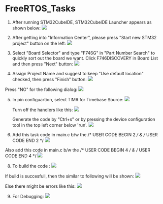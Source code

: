# FreeRTOS_Tasks
1. After running STM32CubeIDE, STM32CubeIDE Launcher appears as shown below:
   ![](images/001.png)
2. After getting into "Information Center", please press "Start new STM32 project" button on the left:
   ![](images/002.png)
   
3. Select "Board Selector" and type "F746G" in "Part Number Search" to quickly sort out the board we want. Click F746DISCOVERY in Board List and then press "Next" button:
   ![](images/003.png)

4. Assign Project Name and suggest to keep "Use default location" checked, then press "Finish" button:
   ![](images/004.png)

  Press "NO" for the following dialog:
   ![](images/005.png)

5. In pin configuartion, select TIM6 for Timebase Source:
   ![](images/008.png)

   Turn off the handlers like this:
   ![](images/007.png)

   Generate the code by "Ctrl+s" or by pressing the device configuration tool in the top left corner below 'run'.
   ![](images/010.png)

7. Add this task code in main.c b/w the /* USER CODE BEGIN 2 */ & /* USER CODE END 2 */
   ![](images/code1.png)

  Also add this code in main.c b/w the /* USER CODE BEGIN 4 */ & /* USER CODE END 4 */
   ![](images/code2.png)
   
8. To build the code :
   ![](images/Build.png)

  If build is succesfull, then the similar to following will be shown:
   ![](images/console.png)

  Else there might be errors like this:
  ![](images/Errors.png)

9. For Debugging:
  ![](images/Debug.png)





  
   
